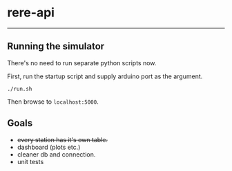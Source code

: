 # rere-api
-------------------------------------------------------------

## Running the simulator

There's no need to run separate python scripts now.

First, run the startup script and supply arduino port as the argument.
```
./run.sh 
```

Then browse to `localhost:5000`.


## Goals

* ~~every station has it's own table.~~ 
* dashboard (plots etc.)
* cleaner db and connection. 
* unit tests


